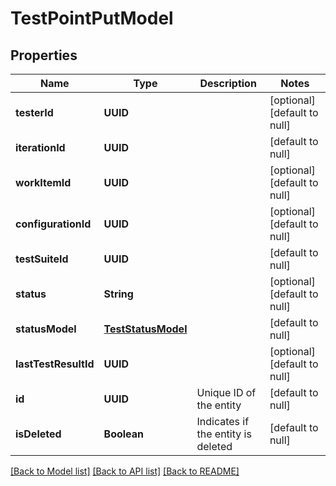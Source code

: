 # TestPointPutModel
## Properties

| Name | Type | Description | Notes |
|------------ | ------------- | ------------- | -------------|
| **testerId** | **UUID** |  | [optional] [default to null] |
| **iterationId** | **UUID** |  | [default to null] |
| **workItemId** | **UUID** |  | [optional] [default to null] |
| **configurationId** | **UUID** |  | [optional] [default to null] |
| **testSuiteId** | **UUID** |  | [default to null] |
| **status** | **String** |  | [optional] [default to null] |
| **statusModel** | [**TestStatusModel**](TestStatusModel.md) |  | [default to null] |
| **lastTestResultId** | **UUID** |  | [optional] [default to null] |
| **id** | **UUID** | Unique ID of the entity | [default to null] |
| **isDeleted** | **Boolean** | Indicates if the entity is deleted | [default to null] |

[[Back to Model list]](../README.md#documentation-for-models) [[Back to API list]](../README.md#documentation-for-api-endpoints) [[Back to README]](../README.md)

